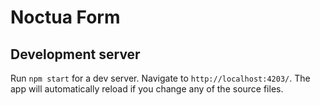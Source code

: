 # Noctua Form



## Development server

Run `npm start` for a dev server. Navigate to `http://localhost:4203/`. The app will automatically reload if you change any of the source files.

